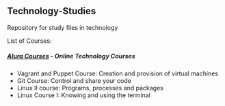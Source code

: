 ## Technology-Studies
Repository for study files in technology

List of Courses:
##### [Alura Courses](https://github.com/hugoledra/Technology-Studies/blob/master/Alura%20Courses/README.md) - Online Technology Courses
  - Vagrant and Puppet Course: Creation and provision of virtual machines
  - Git Course: Control and share your code
  - Linux II course: Programs, processes and packages
  - Linux Course I: Knowing and using the terminal
